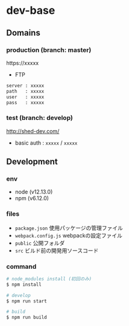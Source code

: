 # dev-base


## Domains

### production (branch: master)
https://xxxxx
- FTP
```bash
server : xxxxx
path   : xxxxx
user   : xxxxx
pass   : xxxxx
```

### test (branch: develop)
http://shed-dev.com/
- basic auth : `xxxxx` / `xxxxx`


## Development

### env
- node (v12.13.0)
- npm (v6.12.0)

### files
- `package.json` 使用パッケージの管理ファイル
- `webpack.config.js` webpackの設定ファイル
- `public` 公開フォルダ
- `src` ビルド前の開発用ソースコード

### command
```bash
# node_modules install (初回のみ)
$ npm install

# develop
$ npm run start

# build
$ npm run build
```